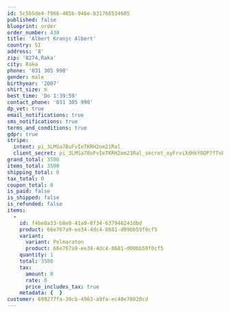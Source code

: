 ```yaml
---
id: 5c5b5de4-f966-485b-946e-b31768534605
published: false
blueprint: order
order_number: 430
title: 'Albert Kranjc Albert'
country: SI
address: '8'
zip: '8274,Raka'
city: Raka
phone: '031 305 990'
gender: male
birthyear: '2007'
shirt_size: m
best_time: 'Do 1:39:59'
contact_phone: '031 305 990'
dp_vet: true
email_notifications: true
sms_notifications: true
terms_and_conditions: true
gdpr: true
stripe:
  intent: pi_3LMSa7BuFvIeTKRH2om21Ral
  client_secret: pi_3LMSa7BuFvIeTKRH2om21Ral_secret_oyFrviXdHkYODP7fTvbrg99Ak
grand_total: 3500
items_total: 3500
shipping_total: 0
tax_total: 0
coupon_total: 0
is_paid: false
is_shipped: false
is_refunded: false
items:
  -
    id: f4be0a33-b8e0-41a9-8f34-637946241dbd
    product: 66e767a9-ee34-4dc4-8681-d09bb59f0cf5
    variant:
      variant: Polmaraton
      product: 66e767a9-ee34-4dc4-8681-d09bb59f0cf5
    quantity: 1
    total: 3500
    tax:
      amount: 0
      rate: 0
      price_includes_tax: true
    metadata: {  }
customer: 699277fa-30cb-4963-a9fa-ec48e78020cd
---
```

